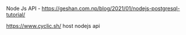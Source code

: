 
Node Js  API - https://geshan.com.np/blog/2021/01/nodejs-postgresql-tutorial/


https://www.cyclic.sh/ host nodejs api

